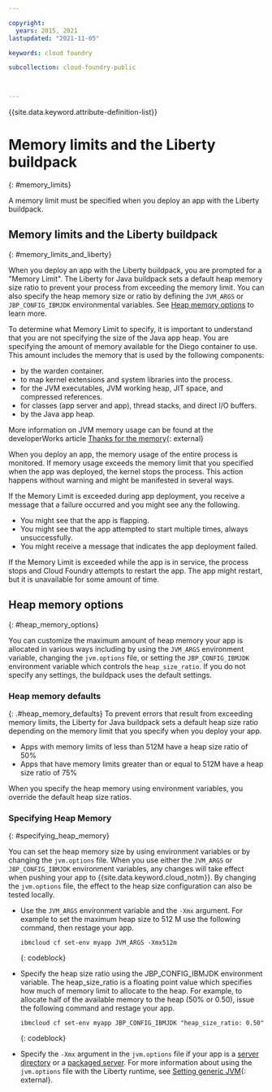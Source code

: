 ```yaml
---

copyright:
  years: 2015, 2021
lastupdated: "2021-11-05"

keywords: cloud foundry

subcollection: cloud-foundry-public



---
```



{{site.data.keyword.attribute-definition-list}}

# Memory limits and the Liberty buildpack
{: #memory_limits}

A memory limit must be specified when you deploy an app with the Liberty buildpack.

## Memory limits and the Liberty buildpack
{: #memory_limits_and_liberty}


When you deploy an app with the Liberty buildpack, you are prompted for a "Memory Limit". The Liberty for Java buildpack sets a default heap memory size ratio to prevent your process from exceeding the memory limit. You can also specify the heap memory size or ratio by defining the `JVM_ARGS` or `JBP_CONFIG_IBMJDK` environmental variables. See [Heap memory options](#heap_memory_options) to learn more.

To determine what Memory Limit to specify, it is important to understand that you are not specifying the size of the Java app heap. You are specifying the amount of memory available for the Diego container to use. This amount includes the memory that is used by the following components:

* by the warden container.
* to map kernel extensions and system libraries into the process.
* for the JVM executables, JVM working heap, JIT space, and compressed references.
* for classes (app server and app), thread stacks, and direct I/O buffers.
* by the Java app heap.

More information on JVM memory usage can be found at the developerWorks article [Thanks for the memory](http://www.ibm.com/developerworks/library/j-nativememory-linux/){: external}

When you deploy an app, the memory usage of the entire process is monitored. If memory usage exceeds the memory limit that you specified when the app was deployed, the kernel stops the process. This action happens without warning and might be manifested in several ways.

If the Memory Limit is exceeded during app deployment, you receive a message that a failure occurred and you might see any the following.

* You might see that the app is flapping.
* You might see that the app attempted to start multiple times, always unsuccessfully.
* You might receive a message that indicates the app deployment failed.

If the Memory Limit is exceeded while the app is in service, the process stops and Cloud Foundry attempts to restart the app. The app might restart, but it is unavailable for some amount of time.

## Heap memory options
{: #heap_memory_options}

You can customize the maximum amount of heap memory your app is allocated in various ways including by using the `JVM_ARGS` environment variable, changing the `jvm.options` file, or setting the `JBP_CONFIG_IBMJDK` environment variable which controls the `heap_size_ratio`. If you do not specify any settings, the buildpack uses the default settings.

### Heap memory defaults
{: .#heap_memory_defaults}
To prevent errors that result from exceeding memory limits, the Liberty for Java buildpack sets a default heap size ratio depending on the memory limit that you specify when you deploy your app.

* Apps with memory limits of less than 512M have a heap size ratio of 50%
* Apps that have memory limits greater than or equal to 512M have a heap size ratio of 75%

When you specify the heap memory using environment variables, you override the default heap size ratios.

### Specifying Heap Memory
{: #specifying_heap_memory}

You can set the heap memory size by using environment variables or by changing the `jvm.options` file. When you use either the `JVM_ARGS` or `JBP_CONFIG_IBMJDK` environment variables, any changes will take effect when pushing your app to {{site.data.keyword.cloud_notm}}. By changing the `jvm.options` file, the effect to the heap size configuration can also be tested locally.

* Use the `JVM_ARGS` environment variable and the `-Xmx` argument. For example to set the maximum heap size to 512 M use the following command, then restage your app.

    ```text
    ibmcloud cf set-env myapp JVM_ARGS -Xmx512m
    ```
    {: codeblock}

* Specify the heap size ratio using the JBP_CONFIG_IBMJDK environment variable.  The heap_size_ratio is a floating point value which specifies how much of memory limit to allocate to the heap.  For example, to allocate half of the available memory to the heap (50% or 0.50), issue the following command and restage your app.

    ```text
    ibmcloud cf set-env myapp JBP_CONFIG_IBMJDK "heap_size_ratio: 0.50"
    ```
    {: codeblock}

* Specify the `-Xmx` argument in the `jvm.options` file if your app is a [server directory](/docs/cloud-foundry-public?topic=cloud-foundry-public-options_for_pushing#server_directory) or a [packaged server](/docs/cloud-foundry-public?topic=cloud-foundry-public-options_for_pushing#packaged_server). For more information about  using the `jvm.options` file with the Liberty runtime, see [Setting generic JVM](https://www.ibm.com/support/pages/node/476495){: external}.  


